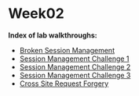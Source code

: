 # Week02
**Index of lab walkthroughs:**

* [Broken Session Management]
* [Session Management Challenge 1]
* [Session Management Challenge 2]
* [Session Management Challenge 3]
* [Cross Site Request Forgery]

[Broken Session Management]: https://github.com/colton-gabertan/SecurityShepherdLabs/blob/Broken-Session-Management/README.md
[Session Management Challenge 1]: https://github.com/colton-gabertan/SecurityShepherdLabs/blob/Session-Management-Challenge-1/README.md
[Session Management Challenge 2]: https://github.com/colton-gabertan/SecurityShepherdLabs/blob/Session-Management-Challenge-2/README.md
[Session Management Challenge 3]: https://github.com/colton-gabertan/SecurityShepherdLabs/blob/Session-Management-Challenge-3/README.md
[Cross Site Request Forgery]: https://github.com/colton-gabertan/SecurityShepherdLabs/blob/Cross-Site-Request-Forgery/README.md
